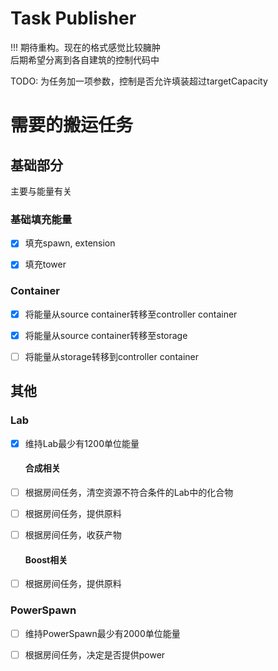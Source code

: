 # Task Publisher

!!! 期待重构。现在的格式感觉比较臃肿      
后期希望分离到各自建筑的控制代码中


TODO: 为任务加一项参数，控制是否允许填装超过targetCapacity

# 需要的搬运任务

## 基础部分

主要与能量有关

### 基础填充能量

- [x] 填充spawn, extension
- [x] 填充tower


### Container

- [x] 将能量从source container转移至controller container
- [x] 将能量从source container转移至storage

- [ ] 将能量从storage转移到controller container

## 其他

### Lab

- [x] 维持Lab最少有1200单位能量

  #### 合成相关

- [ ] 根据房间任务，清空资源不符合条件的Lab中的化合物
- [ ] 根据房间任务，提供原料
- [ ] 根据房间任务，收获产物

  #### Boost相关

- [ ] 根据房间任务，提供原料

### PowerSpawn

- [ ] 维持PowerSpawn最少有2000单位能量
  
- [ ] 根据房间任务，决定是否提供power
